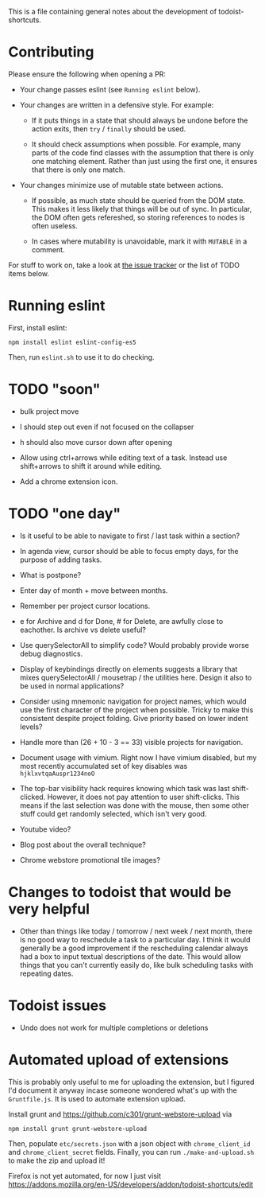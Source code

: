 This is a file containing general notes about the development of
todoist-shortcuts.

# Contributing

Please ensure the following when opening a PR:

* Your change passes eslint (see `Running eslint` below).

* Your changes are written in a defensive style.  For example:

  - If it puts things in a state that should always be undone before the
action exits, then `try` / `finally` should be used.

  - It should check assumptions when possible.  For example, many parts of the
code find classes with the assumption that there is only one matching
element.  Rather than just using the first one, it ensures that there is
only one match.

* Your changes minimize use of mutable state between actions.

  - If possible, as much state should be queried from the DOM state.  This
makes it less likely that things will be out of sync.  In particular, the DOM
often gets refereshed, so storing references to nodes is often useless.

  - In cases where mutability is unavoidable, mark it with `MUTABLE` in a
comment.

For stuff to work on, take a look at [the issue
tracker](https://github.com/mgsloan/todoist-shortcuts/issues) or the list of
TODO items below.

# Running eslint

First, install eslint:

```
npm install eslint eslint-config-es5
```

Then, run `eslint.sh` to use it to do checking.

# TODO "soon"

* bulk project move

* l should step out even if not focused on the collapser

* h should also move cursor down after opening

* Allow using ctrl+arrows while editing text of a task. Instead use
  shift+arrows to shift it around while editing.

* Add a chrome extension icon.

# TODO "one day"

* Is it useful to be able to navigate to first / last task within a section?

* In agenda view, cursor should be able to focus empty days, for the purpose
of adding tasks.

* What is postpone?

* Enter day of month + move between months.

* Remember per project cursor locations.

* e for Archive and d for Done, # for Delete, are awfully close to
eachother.  Is archive vs delete useful?

* Use querySelectorAll to simplify code?  Would probably provide worse debug
diagnostics.

* Display of keybindings directly on elements suggests a library that mixes
querySelectorAll / mousetrap / the utilities here.  Design it also to be used
in normal applications?

* Consider using mnemonic navigation for project names, which would use the
first character of the project when possible.  Tricky to make this consistent
despite project folding.  Give priority based on lower indent levels?

* Handle more than (26 + 10 - 3 == 33) visible projects for navigation.

* Document usage with vimium.  Right now I have vimium disabled, but my most
recently accumulated set of key disables was `hjklxvtqaAuspr1234noO`

* The top-bar visibility hack requires knowing which task was last shift-
clicked.  However, it does not pay attention to user shift-clicks.  This means
if the last selection was done with the mouse, then some other stuff could get
randomly selected, which isn't very good.

* Youtube video?

* Blog post about the overall technique?

* Chrome webstore promotional tile images?

# Changes to todoist that would be very helpful

* Other than things like today / tomorrow / next week / next month, there is
no good way to reschedule a task to a particular day.  I think it would
generally be a good improvement if the rescheduling calendar always had a
box to input textual descriptions of the date.  This would allow things that
you can't currently easily do, like bulk scheduling tasks with repeating
dates.

# Todoist issues

* Undo does not work for multiple completions or deletions

# Automated upload of extensions

This is probably only useful to me for uploading the extension, but I figured
I'd document it anyway incase someone wondered what's up with the
`Gruntfile.js`.  It is used to automate extension upload.

Install grunt and https://github.com/c301/grunt-webstore-upload via

```
npm install grunt grunt-webstore-upload
```

Then, populate `etc/secrets.json` with a json object with `chrome_client_id` and
`chrome_client_secret` fields. Finally, you can run `./make-and-upload.sh` to
make the zip and upload it!


Firefox is not yet automated, for now I just visit
https://addons.mozilla.org/en-US/developers/addon/todoist-shortcuts/edit
